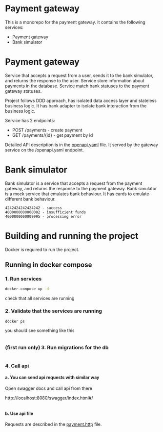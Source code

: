 # Payment gateway

This is a monorepo for the payment gateway. It contains the following services:

* Payment gateway 
* Bank simulator

# Payment gateway

Service that accepts a request from a user, sends it to the bank simulator, and returns the response to the user.
Service store information about payments in the database. Service match bank statuses to the payment gateway statuses.

Project follows DDD approach, has isolated data access layer and stateless business logic. It has bank adapter
to isolate bank interaction from the business logic.



Service has 2 endpoints:


* POST /payments - create payment
* GET /payments/{id} - get payment by id

Detailed API description is in the [openapi.yaml](./payment_gateway/cmd/web_server/docs/swagger.yaml) file.
It served by the gateway service on the /openapi.yaml endpoint.


# Bank simulator
Bank simulator is a service that accepts a request from the payment gateway, and returns the response to the payment gateway.
Bank simulator is a mock service that emulates bank behaviour.
It has cards to emulate different bank behaviour.


    4242424242424242 - success
    4000000000000002 - insufficient funds
    4000000000009995 - processing error

# Building and running the project

Docker is required to run the project.

## Running in docker compose

### 1. Run services
```bash
docker-compose up -d
 ```

check that all services are running

### 2. Validate that the services are running

```bash
docker ps
```

you should see something like this

```bash

```

### (first run only) 3. Run migrations for the db

```bash

```

### 4. Call api

#### a. You can send api requests with similar way

Open swagger docs and call api from there

http://localhost:8080/swagger/index.html#/

```bash 


```
#### b. Use api file
Requests are described in the [payment.http](./payment_gateway/api/payment.http) file.